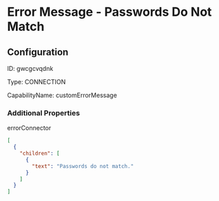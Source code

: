 # Error Message - Passwords Do Not Match
## Configuration
ID:  gwcgcvqdnk

Type: CONNECTION 

CapabilityName: customErrorMessage






### Additional Properties
errorConnector
```json 
[
  {
    "children": [
      {
        "text": "Passwords do not match."
      }
    ]
  }
]
```




